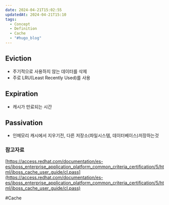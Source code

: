 ```yaml
---
date: 2024-04-21T15:02:55
updatedAt: 2024-04-21T15:10
tags:
  - Concept
  - Definition
  - Cache
  - "#hugo_blog"
---
```

## Eviction

- 주기적으로 사용하지 않는 데이터를 삭제
- 주로 LRU(Least Recently Used)를 사용

## Expiration

- 캐시가 만료되는 시간

## Passivation

- 인메모리 캐시에서 지우기전, 다른 저장소(파일시스템, 데이터베이스)저장하는것

### 참고자료
[https://access.redhat.com/documentation/es-es/jboss_enterprise_application_platform_common_criteria_certification/5/html/jboss_cache_user_guide/cl.pass](https://access.redhat.com/documentation/es-es/jboss_enterprise_application_platform_common_criteria_certification/5/html/jboss_cache_user_guide/cl.pass)

#Cache 